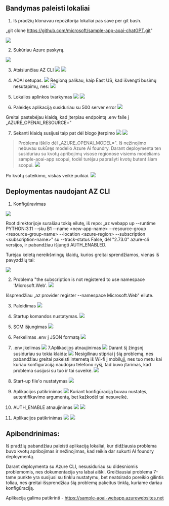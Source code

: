 ## Bandymas paleisti lokaliai

1.  Iš pradžių klonavau repozitorija lokaliai pas save per git bash.

„git clone <https://github.com/microsoft/sample-app-aoai-chatGPT.git>"

![](media/image1.png)

2.  Sukūriau Azure paskyrą.

![](media/image2.png)

3. Atsisiunčiau AZ CLI 
![](/media/image3.png)
![](media/image4.png)

4.  AOAI setupas.
![](media/image5.png)
Regioną palikau, kaip East US, kad
išvengti busimų nesutapimų, nes:
![](media/image6.png)

5.  Lokalios aplinkos tvarkymas
![](media/image8.png)
![](media/image7.png)
6.  Paleidęs aplikaciją susiduriau su 500 server error
![](media/image9.png)

Greitai pastebėjau klaidą, kad įterpiau endpointą .env faile į „AZURE_OPENAI_RESOURCE="

7.  Sekanti klaidą susijusi taip pat dėl blogo įterpimo
![](media/image11.png)
![](media/image10.png)
> Problema iškilo dėl „AZURE_OPENAI_MODEL=". Iš
> nežinojimo nebuvau sukūręs modelio Azure Ai foundry. Darant
> deploymenta ten susiduriau su kvotų apribojimų visose regionose
> visiems modeliams sample-aoai-app scopui, todėl turėjau paprašyti
> kvotų butent šiam scopui.
![](media/image12.png)

Po kvotų suteikimo, viskas veikė puikiai.
![](media/image13.png)
## Deploymentas naudojant AZ CLI

1.  Konfigūravimas

![](media/image14.png)

Root direktorijoje surašiau tokią eilutę, iš repo: „az webapp up
\--runtime PYTHON:3.11 \--sku B1 \--name \<new-app-name\>
\--resource-group \<resource-group-name\> \--location \<azure-region\>
\--subscription \<subscription-name\>" su --track-status False, dėl
\"2.73.0\" azure-cli versijos, ir pabandžiau išjungti AUTH_ENABLED.

Turėjau keletą nereikšmingų klaidų, kurios greitai sprendžiamos, vienas
iš pavyzdžių tai:

![](media/image15.png)

2. Problema "the subscription is not
registered to use namespace 'Microsoft.Web'.
![](media/image16.png)

Išsprendžiau „az provider register --namespace Microsoft.Web" eilute.

3. Paleidimas
![](media/image17.png)

3. Startup komandos nustatymas.
![](media/image18.png)

4. SCM išjungimas
![](media/image19.png)


5. Perkelimas .env į JSON formatą
![](media/image20.png)
6. .env įkelimas
![](media/image21.png)
7.Aplikacijos atnaujinimas
![](media/image23.png)
Darant šį žingsnį susiduriau su tokia klaida:
![](media/image22.png)
Nesigilinau stipriai į šią problemą, nes
pabandžiau greitai pakeisti internetą iš Wi-fi į mobilųjį, nes tuo metu
kai kuriau konfiguraciją naudojau telefono ryšį, tad buvo įtarimas, kad
problema susijusi su tuo ir tai suveikė.
![](media/image24.png)
8.  Start-up file'o nustatymas
![](media/image25.png)
9.  Aplikacijos patikrinimas
![](media/image26.png)
Kuriant konfigūraciją buvau nustatęs, autentifikavimo argumentą, bet
kažkodėl tai nesuveikė.

10. AUTH_ENABLE atnaujinimas 
![](media/image27.png)
![](media/image28.png)

11. Aplikacijos patikrinimas
![](media/image29.png)
![](media/image30.png)

## Apibendrinimas:

Iš pradžių pabandžiau paleisti aplikaciją lokaliai, kur didžiausia
problema buvo kvotų apribojimas ir nežinojimas, kad reikia dar sukurti
AI foundry deploymentą.

Darant deploymenta su Azure CLI, nesusiduriau su didesniomis
problemomis, nes dokumentacija yra labai aiški. Greičiausiai problema
7-tame punkte yra susijusi su tinklu nustatymu, bet neatsirado poreikio
gilintis toliau, nes greitai išsprendžiau šią problemą pakeitus tinklą,
kuriame dariau konfigūraciją.

Aplikaciją galima patikrinti -
https://sample-aoai-webapp.azurewebsites.net
